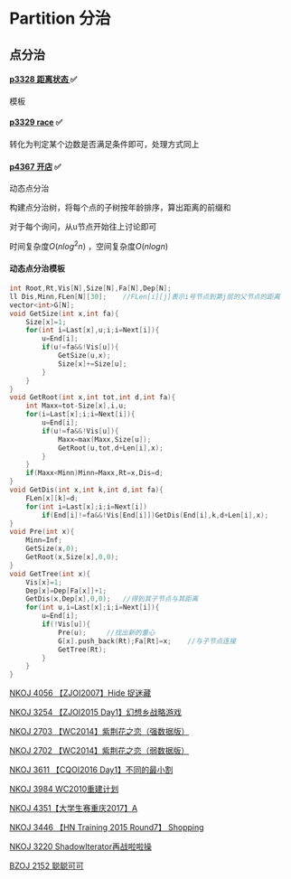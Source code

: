 # Partition 分治

## 点分治  

#### [p3328 距离状态 ](http://oi.nks.edu.cn/zh/Problem/Details?id=3328) :white_check_mark:

模板

#### [p3329 race](http://oi.nks.edu.cn/zh/Problem/Details?id=3329) :white_check_mark:

转化为判定某个边数是否满足条件即可，处理方式同上  

#### [p4367 开店](http://oi.nks.edu.cn/zh/Problem/Details?id=4367) :white_check_mark:

动态点分治

构建点分治树，将每个点的子树按年龄排序，算出距离的前缀和

对于每个询问，从u节点开始往上讨论即可

时间复杂度$O(nlog^2n)$ ，空间复杂度$O(nlogn)$  

#### 动态点分治模板

```c++
int Root,Rt,Vis[N],Size[N],Fa[N],Dep[N];
ll Dis,Minn,FLen[N][30];	//FLen[i][j]表示i号节点到第j层的父节点的距离
vector<int>G[N];
void GetSize(int x,int fa){
	Size[x]=1;
	for(int i=Last[x],u;i;i=Next[i]){
		u=End[i];
		if(u!=fa&&!Vis[u]){
			GetSize(u,x);
			Size[x]+=Size[u];
		}
	}
}
void GetRoot(int x,int tot,int d,int fa){
	int Maxx=tot-Size[x],i,u;
	for(i=Last[x];i;i=Next[i]){
		u=End[i];
		if(u!=fa&&!Vis[u]){
			Maxx=max(Maxx,Size[u]);
			GetRoot(u,tot,d+Len[i],x);
		}
	}
	if(Maxx<Minn)Minn=Maxx,Rt=x,Dis=d;
}
void GetDis(int x,int k,int d,int fa){
	FLen[x][k]=d;
	for(int i=Last[x];i;i=Next[i])
		if(End[i]!=fa&&!Vis[End[i]])GetDis(End[i],k,d+Len[i],x);
}
void Pre(int x){
	Minn=Inf;
	GetSize(x,0);
	GetRoot(x,Size[x],0,0);
}
void GetTree(int x){
	Vis[x]=1;
	Dep[x]=Dep[Fa[x]]+1;
	GetDis(x,Dep[x],0,0);	//得到其子节点与其距离
	for(int u,i=Last[x];i;i=Next[i]){
		u=End[i];
		if(!Vis[u]){
			Pre(u);		//找出新的重心
			G[x].push_back(Rt);Fa[Rt]=x;	//与子节点连接
			GetTree(Rt);
		}
	}
}
```

[NKOJ 4056 【ZJOI2007】Hide 捉迷藏](http://42.247.7.121/zh/Problem/Details/4065)

[NKOJ 3254 【ZJOI2015 Day1】幻想乡战略游戏](http://oi.nks.edu.cn/zh/Problem/Details/3254)

[NKOJ 2703 【WC2014】紫荆花之恋（强数据版）](http://oi.nks.edu.cn/zh/Problem/Details/2703)

[NKOJ 2702 【WC2014】紫荆花之恋（弱数据版）](http://oi.nks.edu.cn/zh/Problem/Details/2702)

[NKOJ 3611 【CQOI2016 Day1】不同的最小割 ](http://oi.nks.edu.cn/zh/Problem/Details/3611)

[NKOJ 3984 WC2010重建计划](http://oi.nks.edu.cn/zh/Problem/Details/3984)

[NKOJ 4351【大学生赛重庆2017】A ](http://oi.nks.edu.cn/zh/Problem/Details?id=4351)

[NKOJ 3446 【HN Training 2015 Round7】 Shopping](http://oi.nks.edu.cn/zh/Problem/Details?id=3446)

[NKOJ 3220 ShadowIterator再战啦啦操](http://oi.nks.edu.cn/zh/Problem/Details?id=3220)

[BZOJ 2152 聪聪可可](http://www.lydsy.com/JudgeOnline/problem.php?id=2152)
